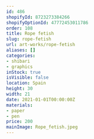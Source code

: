 ```yaml
---
id: 486
shopifyId: 8723273384266
shopifyOptionId: 47772453011786
order: 108
title: Rope fetish
slug: rope-fetish
url: art-works/rope-fetish
aliases: []
categories:
- shibari
- graphics
inStock: true
isVisible: false
location: Spain
height: 30
width: 21
date: 2021-01-01T00:00:00Z
materials:
- paper
- pen
price: 200
mainImage: Rope_fetish.jpeg
---
```

